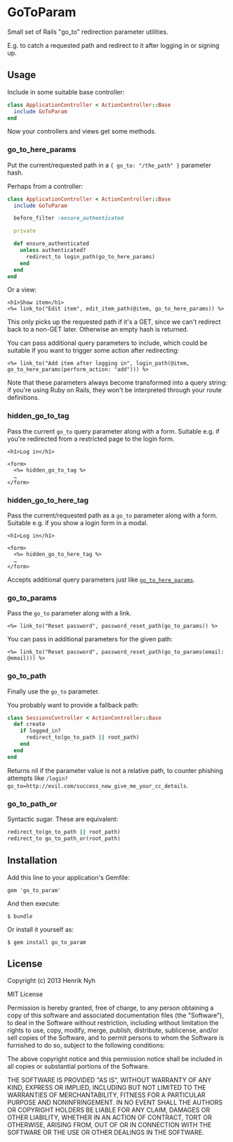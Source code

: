 # GoToParam

Small set of Rails "go_to" redirection parameter utilities.

E.g. to catch a requested path and redirect to it after logging in or signing up.

## Usage

Include in some suitable base controller:

``` ruby
class ApplicationController < ActionController::Base
  include GoToParam
end
```

Now your controllers and views get some methods.

### go_to_here_params

Put the current/requested path in a `{ go_to: "/the_path" }` parameter hash.

Perhaps from a controller:

``` ruby
class ApplicationController < ActionController::Base
  include GoToParam

  before_filter :ensure_authenticated

  private

  def ensure_authenticated
    unless authenticated?
      redirect_to login_path(go_to_here_params)
    end
  end
end
```

Or a view:

``` erb
<h1>Show item</h1>
<%= link_to("Edit item", edit_item_path(@item, go_to_here_params)) %>
```

This only picks up the requested path if it's a GET, since we can't redirect back to a non-GET later. Otherwise an empty hash is returned.

You can pass additional query parameters to include, which could be suitable if you want to trigger some action after redirecting:

``` erb
<%= link_to("Add item after logging in", login_path(@item, go_to_here_params(perform_action: "add"))) %>
```

Note that these parameters always become transformed into a query string: if you're using Ruby on Rails, they won't be interpreted through your route definitions.


### hidden_go_to_tag

Pass the current `go_to` query parameter along with a form. Suitable e.g. if you're redirected from a restricted page to the login form.

``` erb
<h1>Log in</h1>

<form>
  <%= hidden_go_to_tag %>
  …
</form>
```

### hidden_go_to_here_tag

Pass the current/requested path as a `go_to` parameter along with a form. Suitable e.g. if you show a login form in a modal.

``` erb
<h1>Log in</h1>

<form>
  <%= hidden_go_to_here_tag %>
  …
</form>
```

Accepts additional query parameters just like [`go_to_here_params`](#go_to_here_params).

### go_to_params

Pass the `go_to` parameter along with a link.

``` erb
<%= link_to("Reset password", password_reset_path(go_to_params)) %>
```

You can pass in additional parameters for the given path:

``` erb
<%= link_to("Reset password", password_reset_path(go_to_params(email: @email))) %>
```

### go_to_path

Finally use the `go_to` parameter.

You probably want to provide a fallback path:

``` ruby
class SessionsController < ActionController::Base
  def create
    if logged_in?
      redirect_to(go_to_path || root_path)
    end
  end
end
```

Returns nil if the parameter value is not a relative path, to counter phishing attempts like `/login?go_to=http://evil.com/success_now_give_me_your_cc_details`.

### go_to_path_or

Syntactic sugar. These are equivalent:

``` ruby
redirect_to(go_to_path || root_path)
redirect_to go_to_path_or(root_path)
```

## Installation

Add this line to your application's Gemfile:

    gem 'go_to_param'

And then execute:

    $ bundle

Or install it yourself as:

    $ gem install go_to_param

## License

Copyright (c) 2013 Henrik Nyh

MIT License

Permission is hereby granted, free of charge, to any person obtaining
a copy of this software and associated documentation files (the
"Software"), to deal in the Software without restriction, including
without limitation the rights to use, copy, modify, merge, publish,
distribute, sublicense, and/or sell copies of the Software, and to
permit persons to whom the Software is furnished to do so, subject to
the following conditions:

The above copyright notice and this permission notice shall be
included in all copies or substantial portions of the Software.

THE SOFTWARE IS PROVIDED "AS IS", WITHOUT WARRANTY OF ANY KIND,
EXPRESS OR IMPLIED, INCLUDING BUT NOT LIMITED TO THE WARRANTIES OF
MERCHANTABILITY, FITNESS FOR A PARTICULAR PURPOSE AND
NONINFRINGEMENT. IN NO EVENT SHALL THE AUTHORS OR COPYRIGHT HOLDERS BE
LIABLE FOR ANY CLAIM, DAMAGES OR OTHER LIABILITY, WHETHER IN AN ACTION
OF CONTRACT, TORT OR OTHERWISE, ARISING FROM, OUT OF OR IN CONNECTION
WITH THE SOFTWARE OR THE USE OR OTHER DEALINGS IN THE SOFTWARE.
